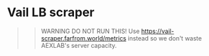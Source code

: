 # Vail LB scraper
>> WARNING
>> DO NOT RUN THIS! Use https://vail-scraper.farfrom.world/metrics instead so we don't waste AEXLAB's server capacity.
